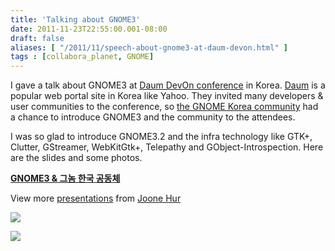 ```yaml
---
title: 'Talking about GNOME3'
date: 2011-11-23T22:55:00.001-08:00
draft: false
aliases: [ "/2011/11/speech-about-gnome3-at-daum-devon.html" ]
tags : [collabora_planet, GNOME]
---
```


I gave a talk about GNOME3 at [Daum DevOn conference](http://devon.daum.net/2011/) in Korea. [Daum](http://en.wikipedia.org/wiki/Daum_Communications) is a popular web portal site in Korea like Yahoo. They invited many developers & user communities to the conference, so [the GNOME Korea community](http://gnome.or.kr/) had a chance to introduce GNOME3 and the community to the attendees.  
  
I was so glad to introduce GNOME3.2 and the infra technology like GTK+, Clutter, GStreamer, WebKitGtk+, Telepathy and GObject-Introspection. Here are the slides and some photos.  
  

**[GNOME3 & 그놈 한국 공동체](http://www.slideshare.net/joone/gnome3-10371438 "GNOME3 & 그놈 한국 공동체")**  

View more [presentations](http://www.slideshare.net/) from [Joone Hur](http://www.slideshare.net/joone)  
  

[![](http://farm8.staticflickr.com/7011/6399008623_38bff6870a_z.jpg)](http://farm8.staticflickr.com/7011/6399008623_38bff6870a_z.jpg)

  

[![](http://a8.sphotos.ak.fbcdn.net/hphotos-ak-ash4/393262_328490470501585_320150584668907_1606902_1852397409_n.jpg)](http://a8.sphotos.ak.fbcdn.net/hphotos-ak-ash4/393262_328490470501585_320150584668907_1606902_1852397409_n.jpg)